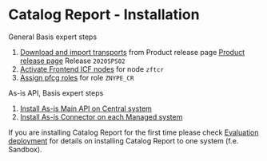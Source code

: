# Catalog Report - Installation

General Basis expert steps

1. [Download and import transports](../../inst/step-1.md) from Product release page [Product release page](https://github.com/fioritracker/cr/releases) Release `2020SPS02`
2. [Activate Frontend ICF nodes](../../inst/step-2.md) for node `zftcr`
3. [Assign pfcg roles](../../inst/step-4.md) for role `ZNYPE_CR`

As-is API, Basis expert steps

1. [Install As-is Main API on Central system](../../asis/SPS02/inst-cen.md)
2. [Install As-is Connector on each Managed system](../../asis/SPS02/inst-man.md)

If you are installing Catalog Report for the first time please check [Evaluation deployment](eval-dep.md) for details on installing Catalog Report to one system (f.e. Sandbox).